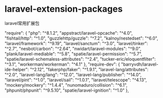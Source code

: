 # laravel-extension-packages
laravel常用扩展包


"require": {
        "php": "^8.1.2",
        "appstract/laravel-opcache": "^4.0",
        "fishtail/http": "^1.0",
        "guzzlehttp/guzzle": "^7.2",
        "kalnoy/nestedset": "^6.0",
        "laravel/framework": "^9.19",
        "laravel/sanctum": "^3.0",
        "laravel/tinker": "^2.7",
        "nesbot/carbon": "^2.64",
        "nwidart/laravel-modules": "^9.0",
        "plank/laravel-mediable": "^5.8",
        "spatie/laravel-permission": "^5.7",
        "spatie/laravel-schemaless-attributes": "^2.4",
        "tucker-eric/eloquentfilter": "^3.1",
        "workerman/workerman": "^4.1"
    },
    "require-dev": {
        "barryvdh/laravel-ide-helper": "^2.12",
        "fakerphp/faker": "^1.9.1",
        "laravel-lang/attributes": "^2.0",
        "laravel-lang/lang": "^12.0",
        "laravel-lang/publisher": "^14.0",
        "laravel/pint": "^1.0",
        "laravel/sail": "^1.0.1",
        "laravel/telescope": "^4.13",
        "mockery/mockery": "^1.4.4",
        "nunomaduro/collision": "^6.1",
        "phpunit/phpunit": "^9.5.10",
        "spatie/laravel-ignition": "^1.0"
    },
